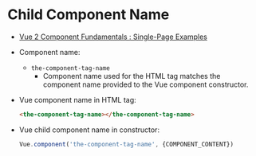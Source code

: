 # Child Component Name

* [Vue 2 Component Fundamentals : Single-Page Examples](../README.md)

* Component name:
  * `the-component-tag-name`
    * Component name used for the HTML tag matches the component name provided to the Vue component constructor.
* Vue component name in HTML tag:

  ```html
  <the-component-tag-name></the-component-tag-name>
  ```

* Vue child component name in constructor:

  ```javascript
  Vue.component('the-component-tag-name', {COMPONENT_CONTENT})
  ```
